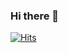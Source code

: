 ### Hi there 👋


[![Hits](https://hits.seeyoufarm.com/api/count/incr/badge.svg?url=https%3A%2F%2Fgithub.com%2Fdhgkdud12&count_bg=%23E93EAB&title_bg=%234F4F4F&icon=&icon_color=%23E7E7E7&title=hits&edge_flat=false)](https://hits.seeyoufarm.com)​

<!-- ![Anurag's GitHub stats](https://github-readme-stats.vercel.app/api?username=dhgkdud12&show_icons=true&theme=radical) -->


<!--
[**dhgkdud12/dhgkdud12** is a ✨ _special_ ✨ repository because its `README.md` (this file) appears on your GitHub profile.

Here are some ideas to get you started:

- 🔭 I’m currently working on ...
- 🌱 I’m currently learning ...
- 👯 I’m looking to collaborate on ...
- 🤔 I’m looking for help with ...
- 💬 Ask me about ...
- 📫 How to reach me: ...
- 😄 Pronouns: ...
- ⚡ Fun fact: ...]
https://github.com/anuraghazra/github-readme-stats/blob/master/docs/readme_kr.md
https://github.com/anuraghazra/github-readme-stats/blob/master/docs/readme_kr.md)
-->
